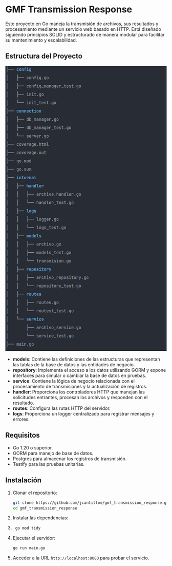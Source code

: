 # GMF Transmission Response

Este proyecto en Go maneja la transmisión de archivos, sus resultados y procesamiento mediante un servicio web basado en
HTTP. Está diseñado siguiendo principios SOLID y estructurado de manera modular para facilitar su mantenimiento y
escalabilidad.

## Estructura del Proyecto
![img.png](img.png)
- **models**: Contiene las definiciones de las estructuras que representan las tablas de la base de datos y las
  entidades de negocio.
- **repository**: Implementa el acceso a los datos utilizando GORM y expone interfaces para simular o cambiar la base de
  datos en pruebas.
- **service**: Contiene la lógica de negocio relacionada con el procesamiento de transmisiones y la actualización de
  registros.
- **handler**: Proporciona los controladores HTTP que manejan las solicitudes entrantes, procesan los archivos y
  responden con el resultado.
- **routes**: Configura las rutas HTTP del servidor.
- **logs**: Proporciona un logger centralizado para registrar mensajes y errores.

## Requisitos

- Go 1.20 o superior.
- GORM para manejo de base de datos.
- Postgres para almacenar los registros de transmisión.
- Testify para las pruebas unitarias.

## Instalación

1. Clonar el repositorio:
   ```bash
   git clone https://github.com/jcantillom/gmf_transmission_response.git
   cd gmf_transmission_response
    ```
2. Instalar las dependencias:
3. ```bash
    go mod tidy
    ```
3. Ejecutar el servidor:
   ```bash
   go run main.go
   ```
4. Acceder a la URL `http://localhost:8080` para probar el servicio.





